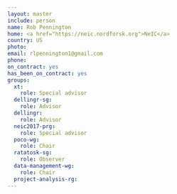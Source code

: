 ```yaml
---
layout: master
include: person
name: Rob Pennington
home: <a href="https://neic.nordforsk.org">NeIC</a>
country: US
photo:
email: rlpennington1@gmail.com
phone:
on_contract: yes
has_been_on_contract: yes
groups:
  xt:
    role: Special advisor
  dellingr-sg:
    role: Advisor
  dellingr:
    role: Advisor
  neic2017-prg:
    role: Special advisor
  poco-wg:
    role: Chair
  ratatosk-sg:
    role: Observer
  data-management-wg:
    role: Chair
  project-analysis-rg:
---
```

